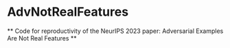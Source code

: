 # AdvNotRealFeatures

** Code for reproductivity of the NeurIPS 2023 paper: Adversarial Examples Are Not Real Features **
